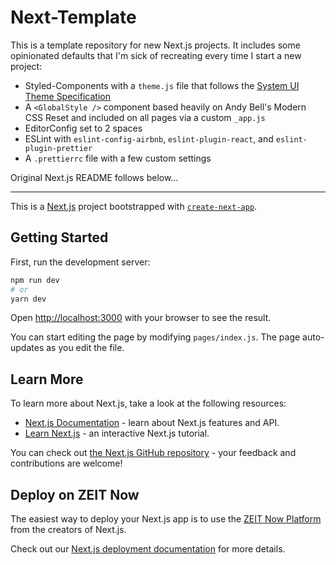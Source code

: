 # Next-Template

This is a template repository for new Next.js projects. It includes some opinionated defaults that I'm sick of recreating every time I start a new project:

- Styled-Components with a `theme.js` file that follows the [System UI Theme Specification](https://github.com/system-ui/theme-specification)
- A `<GlobalStyle />` component based heavily on Andy Bell's Modern CSS Reset and included on all pages via a custom `_app.js`
- EditorConfig set to 2 spaces
- ESLint with `eslint-config-airbnb`, `eslint-plugin-react`, and `eslint-plugin-prettier`
- A `.prettierrc` file with a few custom settings

Original Next.js README follows below...

---

This is a [Next.js](https://nextjs.org/) project bootstrapped with [`create-next-app`](https://github.com/zeit/next.js/tree/canary/packages/create-next-app).

## Getting Started

First, run the development server:

```bash
npm run dev
# or
yarn dev
```

Open [http://localhost:3000](http://localhost:3000) with your browser to see the result.

You can start editing the page by modifying `pages/index.js`. The page auto-updates as you edit the file.

## Learn More

To learn more about Next.js, take a look at the following resources:

- [Next.js Documentation](https://nextjs.org/docs) - learn about Next.js features and API.
- [Learn Next.js](https://nextjs.org/learn) - an interactive Next.js tutorial.

You can check out [the Next.js GitHub repository](https://github.com/zeit/next.js/) - your feedback and contributions are welcome!

## Deploy on ZEIT Now

The easiest way to deploy your Next.js app is to use the [ZEIT Now Platform](https://zeit.co/) from the creators of Next.js.

Check out our [Next.js deployment documentation](https://nextjs.org/docs/deployment) for more details.
